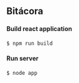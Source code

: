 ## Bitácora

#### Build react application
```
$ npm run build 
```

#### Run server 
```
$ node app
```